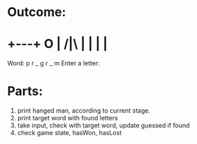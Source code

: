 

# Outcome: 


  +---+
  O   |
 /|\  |
      |
      |
      |
=========

Word: p r _ g r _ m
Enter a letter: 


# Parts: 
1. print hanged man, according to current stage.
2. print target word with found letters
3. take input, check with target word, update guessed if found
4. check game state, hasWon, hasLost
